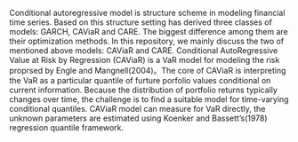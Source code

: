   Conditional autoregressive model is structure scheme in modeling financial time series. Based on this structure setting has derived three classes of models: GARCH, CAViaR and CARE. The biggest difference among them are their optimization methods. In this repository, we mainly discuss the two of mentioned above models: CAViaR and CARE. Conditional AutoRegressive Value at Risk by Regression (CAViaR) is a VaR model for modeling the risk proprsed by Engle and Mangnell(2004)。The core of CAViaR is interpreting the VaR as a particular quantile of furture porfolio values conditional on current information. Because the distribution of portfolio returns typically changes over time, the challenge is to find a suitable model for time-varying conditional quantiles. CAViaR model can measure for VaR directly, the unknown parameters are estimated using Koenker and Bassett’s(1978) regression quantile framework.
